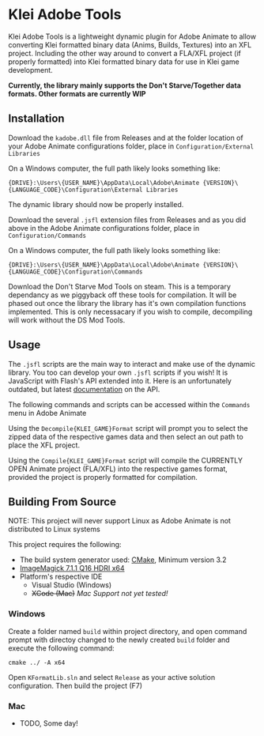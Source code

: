 # Klei Adobe Tools

Klei Adobe Tools is a lightweight dynamic plugin for Adobe Animate to allow converting Klei formatted binary data (Anims, Builds, Textures) into an XFL project. Including the other way around to convert a FLA/XFL project (if properly formatted) into Klei formatted binary data for use in Klei game development.

**Currently, the library mainly supports the Don't Starve/Together data formats. Other formats are currently WIP**

## Installation

Download the `kadobe.dll` file from Releases and at the folder location of your Adobe Animate configurations folder, place in `Configuration/External Libraries`

On a Windows computer, the full path likely looks something like:
```
{DRIVE}:\Users\{USER_NAME}\AppData\Local\Adobe\Animate {VERSION}\{LANGUAGE_CODE}\Configuration\External Libraries
```
The dynamic library should now be properly installed.

Download the several `.jsfl` extension files from Releases and as you did above in the Adobe Animate configurations folder, place in `Configuration/Commands`

On a Windows computer, the full path likely looks something like:
```
{DRIVE}:\Users\{USER_NAME}\AppData\Local\Adobe\Animate {VERSION}\{LANGUAGE_CODE}\Configuration\Commands
```

Download the Don't Starve Mod Tools on steam. This is a temporary dependancy as we piggyback off these tools for compilation. It will be phased out once the library the 
library has it's own compilation functions implemented. This is only necessacary if you wish to compile, decompiling will work without the DS Mod Tools.

## Usage

The `.jsfl` scripts are the main way to interact and make use of the dynamic library. You too can develop your own `.jsfl` scripts if you wish! It is JavaScript with Flash's API extended into it. Here is an unfortunately outdated, but latest [documentation](https://help.adobe.com/archive/en_US/flash/cs5/flash_cs5_extending.pdf) on the API.

The following commands and scripts can be accessed within the `Commands` menu in Adobe Animate

Using the `Decompile{KLEI_GAME}Format` script will prompt you to select the zipped data of the respective games data and then select an out path to place the XFL project.

Using the `Compile{KLEI_GAME}Format` script will compile the CURRENTLY OPEN Animate project (FLA/XFL) into the respective games format, provided the project is properly formatted for compilation.

## Building From Source

NOTE: This project will never support Linux as Adobe Animate is not distributed to Linux systems

This project requires the following:
+ The build system generator used: [CMake](http://www.cmake.org), Minimum version 3.2
+ [ImageMagick 7.1.1 Q16 HDRI x64](https://imagemagick.org/archive/binaries/ImageMagick-7.1.1-41-Q16-HDRI-x64-dll.exe)
+ Platform's respective IDE
    + Visual Studio (Windows)
    + ~~XCode (Mac)~~ *Mac Support not yet tested!*

### Windows
Create a folder named `build` within project directory, and open command prompt with directoy changed to the newly created `build` folder and execute the following command:
```
cmake ../ -A x64
```

Open `KFormatLib.sln` and select `Release` as your active solution configuration. Then build the project (F7)

### Mac
+ TODO, Some day!